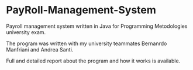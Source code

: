 # PayRoll-Management-System
Payroll management system written in Java for Programming Metodologies university exam. 

The program was written with my university teammates Bernanrdo Manfriani and Andrea Santi.

Full and detailed report about the program and how it works is available.
